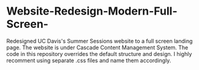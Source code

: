 # Website-Redesign-Modern-Full-Screen-
Redesigned UC Davis's Summer Sessions website to a full screen landing page.
The website is under Cascade Content Management System. The code in this repository overrides the default structure and design.
I highly recomment using separate .css files and name them accordingly.
